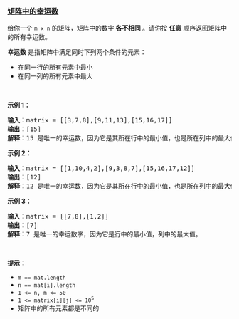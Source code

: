 ### [矩阵中的幸运数](https://leetcode-cn.com/problems/lucky-numbers-in-a-matrix)

<p>给你一个 <code>m x&nbsp;n</code> 的矩阵，矩阵中的数字 <strong>各不相同</strong> 。请你按 <strong>任意</strong> 顺序返回矩阵中的所有幸运数。</p>

<p><strong>幸运数</strong> 是指矩阵中满足同时下列两个条件的元素：</p>

<ul>
	<li>在同一行的所有元素中最小</li>
	<li>在同一列的所有元素中最大</li>
</ul>

<p>&nbsp;</p>

<p><strong class="example">示例 1：</strong></p>

<pre>
<strong>输入：</strong>matrix = [[3,7,8],[9,11,13],[15,16,17]]
<strong>输出：</strong>[15]
<strong>解释：</strong>15 是唯一的幸运数，因为它是其所在行中的最小值，也是所在列中的最大值。
</pre>

<p><strong class="example">示例 2：</strong></p>

<pre>
<strong>输入：</strong>matrix = [[1,10,4,2],[9,3,8,7],[15,16,17,12]]
<strong>输出：</strong>[12]
<strong>解释：</strong>12 是唯一的幸运数，因为它是其所在行中的最小值，也是所在列中的最大值。
</pre>

<p><strong class="example">示例 3：</strong></p>

<pre>
<strong>输入：</strong>matrix = [[7,8],[1,2]]
<strong>输出：</strong>[7]
<strong>解释：</strong>7 是唯一的幸运数字，因为它是行中的最小值，列中的最大值。
</pre>

<p>&nbsp;</p>

<p><strong>提示：</strong></p>

<ul>
	<li><code>m == mat.length</code></li>
	<li><code>n == mat[i].length</code></li>
	<li><code>1 &lt;= n, m &lt;= 50</code></li>
	<li><code>1 &lt;=&nbsp;matrix[i][j]&nbsp;&lt;= 10<sup>5</sup></code></li>
	<li>矩阵中的所有元素都是不同的</li>
</ul>
